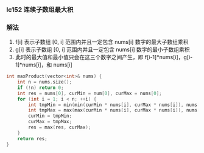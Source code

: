 ### lc152 连续子数组最大积

### 解法

1. f[i] 表示子数组 [0, i] 范围内并且一定包含 nums[i] 数字的最大子数组乘积
2. g[i] 表示子数组 [0, i] 范围内并且一定包含 nums[i] 数字的最小子数组乘积
3. 此时的最大值和最小值只会在这三个数字之间产生，即 f[i-1]*nums[i]，g[i-1]*nums[i]，和 nums[i]

```cpp
int maxProduct(vector<int>& nums) {
    int n = nums.size();
    if (!n) return 0;
    int res = nums[0], curMin = num[0], curMax = nums[0];
    for (int i = 1; i < n; ++i) {
        int tmpMin = min(min(curMin * nums[i], curMax * nums[i]), nums[i]);
        int tmpMax = max(max(curMin * nums[i], curMax * nums[i]), nums[i]);
        curMin = tmpMin;
        curMax = tmpMax;
        res = max(res, curMax);
    }
    return res;
}
```
